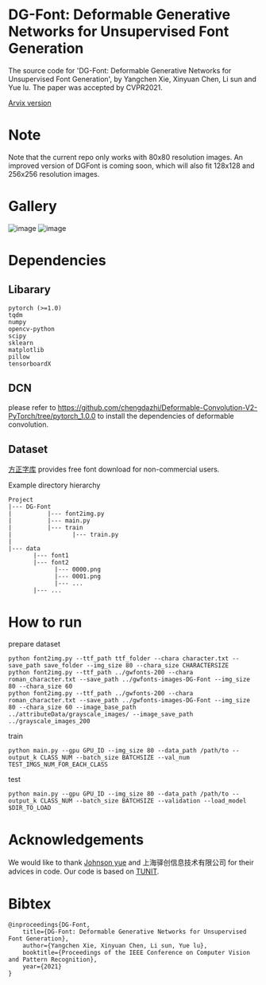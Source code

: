 # DG-Font: Deformable Generative Networks for Unsupervised Font Generation
The source code for 'DG-Font: Deformable Generative Networks for Unsupervised Font Generation', by Yangchen Xie, Xinyuan Chen, Li sun and Yue lu. The paper was accepted by CVPR2021.

[Arvix version](https://arxiv.org/abs/2104.03064)
# Note
Note that the current repo only works with 80x80 resolution images. An improved version of DGFont is coming soon, which will also fit 128x128 and 256x256 resolution images.
# Gallery
![image](https://github.com/ecnuycxie/DG-Font/blob/main/images/results2.png)
![image](https://github.com/ecnuycxie/DG-Font/blob/main/images/results.png)

# Dependencies

Libarary
-------------

    pytorch (>=1.0)
    tqdm  
    numpy
    opencv-python  
    scipy  
    sklearn
    matplotlib  
    pillow  
    tensorboardX 

DCN
--------------

please refer to https://github.com/chengdazhi/Deformable-Convolution-V2-PyTorch/tree/pytorch_1.0.0 to install the dependencies of deformable convolution.

Dataset
--------------
[方正字库](https://www.foundertype.com/index.php/FindFont/index) provides free font download for non-commercial users.

Example directory hierarchy

    Project
    |--- DG-Font
    |          |--- font2img.py    
    |          |--- main.py
    |          |--- train
    |                 |--- train.py
    |
    |--- data
           |--- font1
           |--- font2
                 |--- 0000.png
                 |--- 0001.png
                 |--- ...
           |--- ...



# How to run

prepare dataset

    python font2img.py --ttf_path ttf_folder --chara character.txt --save_path save_folder --img_size 80 --chara_size CHARACTERSIZE
    python font2img.py --ttf_path ../gwfonts-200 --chara roman_character.txt --save_path ../gwfonts-images-DG-Font --img_size 80 --chara_size 60
    python font2img.py --ttf_path ../gwfonts-200 --chara roman_character.txt --save_path ../gwfonts-images-DG-Font --img_size 80 --chara_size 60 --image_base_path ../attributeData/grayscale_images/ --image_save_path ../grayscale_images_200

train

    python main.py --gpu GPU_ID --img_size 80 --data_path /path/to --output_k CLASS_NUM --batch_size BATCHSIZE --val_num TEST_IMGS_NUM_FOR_EACH_CLASS

test

    python main.py --gpu GPU_ID --img_size 80 --data_path /path/to --output_k CLASS_NUM --batch_size BATCHSIZE --validation --load_model $DIR_TO_LOAD
    
# Acknowledgements
We would like to thank [Johnson yue](https://github.com/Johnson-yue) and 上海驿创信息技术有限公司 for their advices in code. Our code  is based on [TUNIT](https://github.com/clovaai/tunit).


# Bibtex
    @inproceedings{DG-Font,
        title={DG-Font: Deformable Generative Networks for Unsupervised Font Generation},
        author={Yangchen Xie, Xinyuan Chen, Li sun, Yue lu},
        booktitle={Proceedings of the IEEE Conference on Computer Vision and Pattern Recognition},
        year={2021}
    }
